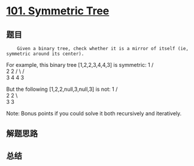 # [101. Symmetric Tree](https://leetcode.com/problems/symmetric-tree/)

## 题目

        Given a binary tree, check whether it is a mirror of itself (ie, symmetric around its center).


For example, this binary tree [1,2,2,3,4,4,3] is symmetric:
    1
   / \
  2   2
 / \ / \
3  4 4  3



But the following [1,2,2,null,3,null,3]  is not:
    1
   / \
  2   2
   \   \
   3    3




Note:
Bonus points if you could solve it both recursively and iteratively.

      

## 解题思路


## 总结


